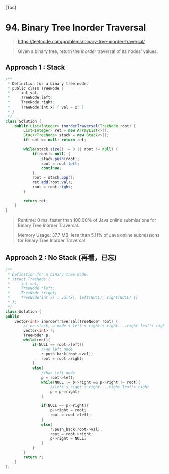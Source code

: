 [Toc]

# 94. Binary Tree Inorder Traversal

> https://leetcode.com/problems/binary-tree-inorder-traversal/

> Given a binary tree, return the *inorder* traversal of its nodes' values.

## Approach 1 : Stack

```java 
/**
 * Definition for a binary tree node.
 * public class TreeNode {
 *     int val;
 *     TreeNode left;
 *     TreeNode right;
 *     TreeNode(int x) { val = x; }
 * }
 */
class Solution {
    public List<Integer> inorderTraversal(TreeNode root) {
        List<Integer> ret = new ArrayList<>();
        Stack<TreeNode> stack = new Stack<>();
        if(root == null) return ret;
        
        while(stack.size() != 0 || root != null) {
            if(root!= null) {
                stack.push(root);
                root = root.left;
                continue;
            } 
            root = stack.pop();
            ret.add(root.val);
            root = root.right;
        }
        
        return ret;
    }
}
```

> Runtime: 0 ms, faster than 100.00% of Java online submissions for Binary Tree Inorder Traversal.
>
> Memory Usage: 37.7 MB, less than 5.11% of Java online submissions for Binary Tree Inorder Traversal.

## Approach 2 : No Stack (再看，已忘)

```cpp
/**
 * Definition for a binary tree node.
 * struct TreeNode {
 *     int val;
 *     TreeNode *left;
 *     TreeNode *right;
 *     TreeNode(int x) : val(x), left(NULL), right(NULL) {}
 * };
 */
class Solution {
public:
    vector<int> inorderTraversal(TreeNode* root) {
        // no stack, a node's left's right's right....right leaf's right save the postOrder element
        vector<int> r;
        TreeNode* p;
        while(root){
            if(NULL == root->left){
                //no left node
                r.push_back(root->val);
                root = root->right;
            }
            else{
                //has left node
                p = root->left;
                while(NULL != p->right && p->right != root){
                    //left's right's right....right leaf's right
                    p = p->right;
                }
                
                if(NULL == p->right){
                    p->right = root;
                    root = root->left;
                }
                else{
                    r.push_back(root->val);
                    root = root->right;
                    p->right = NULL;
                }
            }
        }
        return r;
    }
};
```

